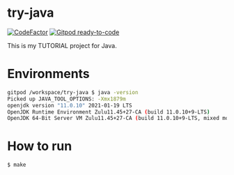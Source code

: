 # try-java

[![CodeFactor](https://www.codefactor.io/repository/github/devlights/try-java/badge)](https://www.codefactor.io/repository/github/devlights/try-java)
[![Gitpod ready-to-code](https://img.shields.io/badge/Gitpod-ready--to--code-blue?logo=gitpod)](https://gitpod.io/#https://github.com/devlights/try-java)


This is my TUTORIAL project for Java.

# Environments

```sh
gitpod /workspace/try-java $ java -version
Picked up JAVA_TOOL_OPTIONS: -Xmx1879m
openjdk version "11.0.10" 2021-01-19 LTS
OpenJDK Runtime Environment Zulu11.45+27-CA (build 11.0.10+9-LTS)
OpenJDK 64-Bit Server VM Zulu11.45+27-CA (build 11.0.10+9-LTS, mixed mode)
```

# How to run

```sh
$ make
```
